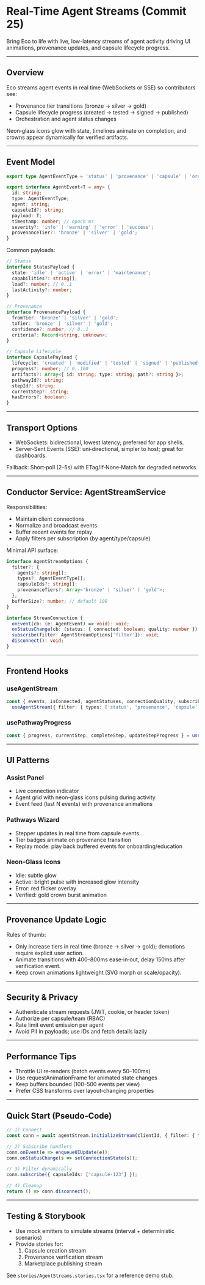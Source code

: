 # Real-Time Agent Streams (Commit 25)

Bring Eco to life with live, low-latency streams of agent activity driving UI animations, provenance updates, and capsule lifecycle progress.

---

## Overview

Eco streams agent events in real time (WebSockets or SSE) so contributors see:
- Provenance tier transitions (bronze → silver → gold)
- Capsule lifecycle progress (created → tested → signed → published)
- Orchestration and agent status changes

Neon‑glass icons glow with state, timelines animate on completion, and crowns appear dynamically for verified artifacts.

---

## Event Model

```ts
export type AgentEventType = 'status' | 'provenance' | 'capsule' | 'orchestration' | 'marketplace';

export interface AgentEvent<T = any> {
  id: string;
  type: AgentEventType;
  agent: string;
  capsuleId?: string;
  payload: T;
  timestamp: number; // epoch ms
  severity?: 'info' | 'warning' | 'error' | 'success';
  provenanceTier?: 'bronze' | 'silver' | 'gold';
}
```

Common payloads:

```ts
// Status
interface StatusPayload {
  state: 'idle' | 'active' | 'error' | 'maintenance';
  capabilities?: string[];
  load?: number; // 0..1
  lastActivity?: number;
}

// Provenance
interface ProvenancePayload {
  fromTier: 'bronze' | 'silver' | 'gold';
  toTier: 'bronze' | 'silver' | 'gold';
  confidence?: number; // 0..1
  criteria?: Record<string, unknown>;
}

// Capsule Lifecycle
interface CapsulePayload {
  lifecycle: 'created' | 'modified' | 'tested' | 'signed' | 'published';
  progress?: number; // 0..100
  artifacts?: Array<{ id: string; type: string; path?: string }>;
  pathwayId?: string;
  stepId?: string;
  currentStep?: string;
  hasErrors?: boolean;
}
```

---

## Transport Options

- WebSockets: bidirectional, lowest latency; preferred for app shells.
- Server‑Sent Events (SSE): uni‑directional, simpler to host; great for dashboards.

Fallback: Short‑poll (2–5s) with ETag/If‑None‑Match for degraded networks.

---

## Conductor Service: AgentStreamService

Responsibilities:
- Maintain client connections
- Normalize and broadcast events
- Buffer recent events for replay
- Apply filters per subscription (by agent/type/capsule)

Minimal API surface:

```ts
interface AgentStreamOptions {
  filter?: {
    agents?: string[];
    types?: AgentEventType[];
    capsuleIds?: string[];
    provenanceTiers?: Array<'bronze' | 'silver' | 'gold'>;
  };
  bufferSize?: number; // default 100
}

interface StreamConnection {
  onEvent(cb: (e: AgentEvent) => void): void;
  onStatusChange(cb: (status: { connected: boolean; quality: number }) => void): void;
  subscribe(filter: AgentStreamOptions['filter']): void;
  disconnect(): void;
}
```

---

## Frontend Hooks

### useAgentStream

```ts
const { events, isConnected, agentStatuses, connectionQuality, subscribeToAgent, subscribeToCapsule } =
  useAgentStream({ filter: { types: ['status', 'provenance', 'capsule'] } });
```

### usePathwayProgress

```ts
const { progress, currentStep, completeStep, updateStepProgress } = usePathwayProgress('capsule-lifecycle');
```

---

## UI Patterns

### Assist Panel
- Live connection indicator
- Agent grid with neon‑glass icons pulsing during activity
- Event feed (last N events) with provenance animations

### Pathways Wizard
- Stepper updates in real time from capsule events
- Tier badges animate on provenance transition
- Replay mode: play back buffered events for onboarding/education

### Neon‑Glass Icons
- Idle: subtle glow
- Active: bright pulse with increased glow intensity
- Error: red flicker overlay
- Verified: gold crown burst animation

---

## Provenance Update Logic

Rules of thumb:
- Only increase tiers in real time (bronze → silver → gold); demotions require explicit user action.
- Animate transitions with 400–800ms ease‑in‑out, delay 150ms after verification event.
- Keep crown animations lightweight (SVG morph or scale/opacity).

---

## Security & Privacy

- Authenticate stream requests (JWT, cookie, or header token)
- Authorize per capsule/team (RBAC)
- Rate limit event emission per agent
- Avoid PII in payloads; use IDs and fetch details lazily

---

## Performance Tips

- Throttle UI re‑renders (batch events every 50–100ms)
- Use requestAnimationFrame for animated state changes
- Keep buffers bounded (100–500 events per view)
- Prefer CSS transforms over layout‑changing properties

---

## Quick Start (Pseudo‑Code)

```ts
// 1) Connect
const conn = await agentStream.initializeStream(clientId, { filter: { types: ['status','provenance','capsule'] } });

// 2) Subscribe handlers
conn.onEvent(e => enqueueUIUpdate(e));
conn.onStatusChange(s => setConnectionState(s));

// 3) Filter dynamically
conn.subscribe({ capsuleIds: ['capsule-123'] });

// 4) Cleanup
return () => conn.disconnect();
```

---

## Testing & Storybook

- Use mock emitters to simulate streams (interval + deterministic scenarios)
- Provide stories for:
  1) Capsule creation stream
  2) Provenance verification stream
  3) Marketplace publishing stream

See `stories/AgentStreams.stories.tsx` for a reference demo stub.
